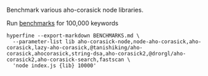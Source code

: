 Benchmark various aho-corasick node libraries.

Run [benchmarks](./BENCHMARKS.md) for 100,000 keywords

```
hyperfine --export-markdown BENCHMARKS.md \
  --parameter-list lib aho-corasick-node,node-aho-corasick,aho-corasick,lazy-aho-corasick,@tanishiking/aho-corasick,ahocorasick,string-dsa,aho-corasick2,@drorgl/aho-corasick2,aho-corasick-search,fastscan \
  'node index.js {lib} 10000'
```
